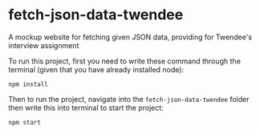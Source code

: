 # fetch-json-data-twendee
A mockup website for fetching given JSON data, providing for Twendee's interview assignment

To run this project, first you need to write these command through the terminal (given that you have already installed node):
```
npm install
```

Then to run the project, navigate into the `fetch-json-data-twendee` folder then write this into terminal to start the project:

```
npm start
```
